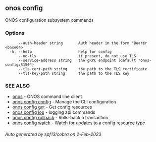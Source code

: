 <!--
SPDX-FileCopyrightText: 2019-present Open Networking Foundation <info@opennetworking.org>

SPDX-License-Identifier: Apache-2.0
-->

## onos config

ONOS configuration subsystem commands

### Options

```
      --auth-header string       Auth header in the form 'Bearer <base64>'
  -h, --help                     help for config
      --no-tls                   if present, do not use TLS
      --service-address string   the gRPC endpoint (default "onos-config:5150")
      --tls-cert-path string     the path to the TLS certificate
      --tls-key-path string      the path to the TLS key
```

### SEE ALSO

* [onos](onos.md)	 - ONOS command line client
* [onos config config](onos_config_config.md)	 - Manage the CLI configuration
* [onos config get](onos_config_get.md)	 - Get config resources
* [onos config log](onos_config_log.md)	 - logging api commands
* [onos config rollback](onos_config_rollback.md)	 - Rolls-back a transaction
* [onos config watch](onos_config_watch.md)	 - Watch for updates to a config resource type

###### Auto generated by spf13/cobra on 2-Feb-2023
